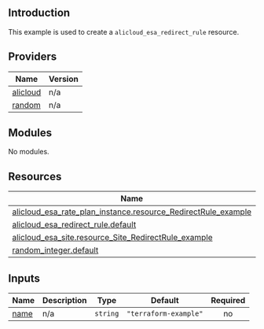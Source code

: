 ## Introduction

This example is used to create a `alicloud_esa_redirect_rule` resource.

<!-- BEGIN_TF_DOCS -->
## Providers

| Name | Version |
|------|---------|
| <a name="provider_alicloud"></a> [alicloud](#provider\_alicloud) | n/a |
| <a name="provider_random"></a> [random](#provider\_random) | n/a |

## Modules

No modules.

## Resources

| Name | Type |
|------|------|
| [alicloud_esa_rate_plan_instance.resource_RedirectRule_example](https://registry.terraform.io/providers/aliyun/alicloud/latest/docs/resources/esa_rate_plan_instance) | resource |
| [alicloud_esa_redirect_rule.default](https://registry.terraform.io/providers/aliyun/alicloud/latest/docs/resources/esa_redirect_rule) | resource |
| [alicloud_esa_site.resource_Site_RedirectRule_example](https://registry.terraform.io/providers/aliyun/alicloud/latest/docs/resources/esa_site) | resource |
| [random_integer.default](https://registry.terraform.io/providers/hashicorp/random/latest/docs/resources/integer) | resource |

## Inputs

| Name | Description | Type | Default | Required |
|------|-------------|------|---------|:--------:|
| <a name="input_name"></a> [name](#input\_name) | n/a | `string` | `"terraform-example"` | no |
<!-- END_TF_DOCS -->
